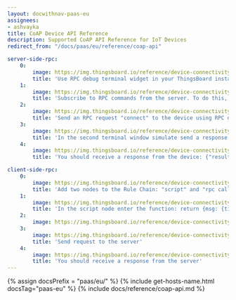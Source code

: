 ```yaml
---
layout: docwithnav-paas-eu
assignees:
- ashvayka
title: CoAP Device API Reference 
description: Supported CoAP API Reference for IoT Devices
redirect_from: "/docs/paas/eu/reference/coap-api"

server-side-rpc:
    0:
        image: https://img.thingsboard.io/reference/device-connectivity-apis/server-side-rpc-coap-1-paas.png 
        title: 'Use RPC debug terminal widget in your ThingsBoard instance'
    1:
        image: https://img.thingsboard.io/reference/device-connectivity-apis/server-side-rpc-coap-2-paas.png
        title: 'Subscribe to RPC commands from the server. To do this, in the first terminal window send GET request with observe flag'
    2:
        image: https://img.thingsboard.io/reference/device-connectivity-apis/server-side-rpc-coap-3-paas.png
        title: 'Send an RPC request "connect" to the device using RPC debug terminal widget'
    3:
        image: https://img.thingsboard.io/reference/device-connectivity-apis/server-side-rpc-coap-4-paas.png
        title: 'In the second terminal window simulate send a response from the device to the server'
    4:
        image: https://img.thingsboard.io/reference/device-connectivity-apis/server-side-rpc-coap-5-paas.png
        title: 'You should receive a response from the device: {"result":"ok"}'

client-side-rpc:
    0:
        image: https://img.thingsboard.io/reference/device-connectivity-apis/client-side-rpc-1-paas.png
        title: 'Add two nodes to the Rule Chain: "script" and "rpc call reply"'
    1:
        image: https://img.thingsboard.io/reference/device-connectivity-apis/client-side-rpc-2-paas.png
        title: 'In the script node enter the function: return {msg: {time:String(new Date())}, metadata: metadata, msgType: msgType};'
    2:
        image: https://img.thingsboard.io/reference/device-connectivity-apis/client-side-rpc-3-paas.png
    3:
        image: https://img.thingsboard.io/reference/device-connectivity-apis/client-side-rpc-coap-4-paas.png
        title: 'Send request to the server'
    4:
        image: https://img.thingsboard.io/reference/device-connectivity-apis/client-side-rpc-coap-5-paas.png
        title: 'You should receive a response from the server'
---
```


{% assign docsPrefix = "paas/eu/" %}
{% include get-hosts-name.html docsTag="paas-eu" %}
{% include docs/reference/coap-api.md %}
